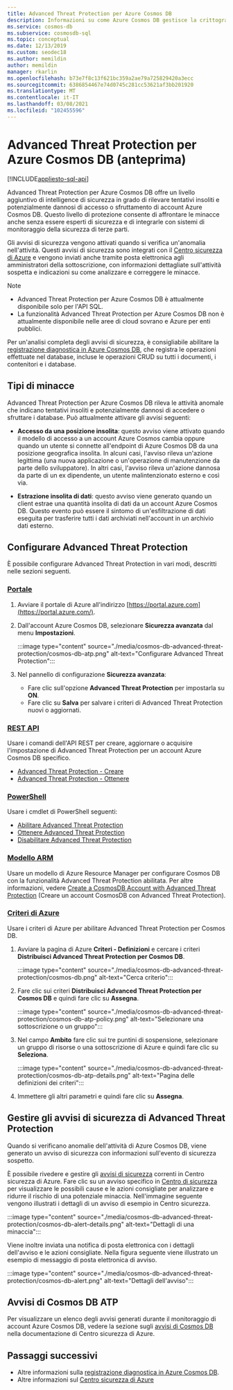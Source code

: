 ```yaml
---
title: Advanced Threat Protection per Azure Cosmos DB
description: Informazioni su come Azure Cosmos DB gestisce la crittografia dei dati inattivi e come viene implementata questa funzionalità.
ms.service: cosmos-db
ms.subservice: cosmosdb-sql
ms.topic: conceptual
ms.date: 12/13/2019
ms.custom: seodec18
ms.author: memildin
author: memildin
manager: rkarlin
ms.openlocfilehash: b73e7f8c13f621bc359a2ae79a725829420a3ecc
ms.sourcegitcommit: 6386854467e74d0745c281cc53621af3bb201920
ms.translationtype: MT
ms.contentlocale: it-IT
ms.lasthandoff: 03/08/2021
ms.locfileid: "102455596"
---
```

# <a name="advanced-threat-protection-for-azure-cosmos-db-preview"></a>Advanced Threat Protection per Azure Cosmos DB (anteprima)
[!INCLUDE[appliesto-sql-api](includes/appliesto-sql-api.md)]

Advanced Threat Protection per Azure Cosmos DB offre un livello aggiuntivo di intelligence di sicurezza in grado di rilevare tentativi insoliti e potenzialmente dannosi di accesso o sfruttamento di account Azure Cosmos DB. Questo livello di protezione consente di affrontare le minacce anche senza essere esperti di sicurezza e di integrarle con sistemi di monitoraggio della sicurezza di terze parti.

Gli avvisi di sicurezza vengono attivati quando si verifica un'anomalia nell'attività. Questi avvisi di sicurezza sono integrati con il [Centro sicurezza di Azure](https://azure.microsoft.com/services/security-center/) e vengono inviati anche tramite posta elettronica agli amministratori della sottoscrizione, con informazioni dettagliate sull'attività sospetta e indicazioni su come analizzare e correggere le minacce.

> [!NOTE]
>
> * Advanced Threat Protection per Azure Cosmos DB è attualmente disponibile solo per l'API SQL.
> * La funzionalità Advanced Threat Protection per Azure Cosmos DB non è attualmente disponibile nelle aree di cloud sovrano e Azure per enti pubblici.

Per un'analisi completa degli avvisi di sicurezza, è consigliabile abilitare la [registrazione diagnostica in Azure Cosmos DB](./monitor-cosmos-db.md), che registra le operazioni effettuate nel database, incluse le operazioni CRUD su tutti i documenti, i contenitori e i database.

## <a name="threat-types"></a>Tipi di minacce

Advanced Threat Protection per Azure Cosmos DB rileva le attività anomale che indicano tentativi insoliti e potenzialmente dannosi di accedere o sfruttare i database. Può attualmente attivare gli avvisi seguenti:

- **Accesso da una posizione insolita**: questo avviso viene attivato quando il modello di accesso a un account Azure Cosmos cambia oppure quando un utente si connette all'endpoint di Azure Cosmos DB da una posizione geografica insolita. In alcuni casi, l'avviso rileva un'azione legittima (una nuova applicazione o un'operazione di manutenzione da parte dello sviluppatore). In altri casi, l'avviso rileva un'azione dannosa da parte di un ex dipendente, un utente malintenzionato esterno e così via.

- **Estrazione insolita di dati**: questo avviso viene generato quando un client estrae una quantità insolita di dati da un account Azure Cosmos DB. Questo evento può essere il sintomo di un'esfiltrazione di dati eseguita per trasferire tutti i dati archiviati nell'account in un archivio dati esterno.



## <a name="configure-advanced-threat-protection"></a>Configurare Advanced Threat Protection

È possibile configurare Advanced Threat Protection in vari modi, descritti nelle sezioni seguenti.

### <a name="portal"></a>[Portale](#tab/azure-portal)

1. Avviare il portale di Azure all'indirizzo [https://portal.azure.com](https://portal.azure.com/).

2. Dall'account Azure Cosmos DB, selezionare **Sicurezza avanzata** dal menu **Impostazioni**.

    :::image type="content" source="./media/cosmos-db-advanced-threat-protection/cosmos-db-atp.png" alt-text="Configurare Advanced Threat Protection":::

3. Nel pannello di configurazione **Sicurezza avanzata**:

    * Fare clic sull'opzione **Advanced Threat Protection** per impostarla su **ON**.
    * Fare clic su **Salva** per salvare i criteri di Advanced Threat Protection nuovi o aggiornati.   

### <a name="rest-api"></a>[REST API](#tab/rest-api)

Usare i comandi dell'API REST per creare, aggiornare o acquisire l'impostazione di Advanced Threat Protection per un account Azure Cosmos DB specifico.

* [Advanced Threat Protection - Creare](/rest/api/securitycenter/advancedthreatprotection/create)
* [Advanced Threat Protection - Ottenere](/rest/api/securitycenter/advancedthreatprotection/get)

### <a name="powershell"></a>[PowerShell](#tab/azure-powershell)

Usare i cmdlet di PowerShell seguenti:

* [Abilitare Advanced Threat Protection](/powershell/module/az.security/enable-azsecurityadvancedthreatprotection)
* [Ottenere Advanced Threat Protection](/powershell/module/az.security/get-azsecurityadvancedthreatprotection)
* [Disabilitare Advanced Threat Protection](/powershell/module/az.security/disable-azsecurityadvancedthreatprotection)

### <a name="arm-template"></a>[Modello ARM](#tab/arm-template)

Usare un modello di Azure Resource Manager per configurare Cosmos DB con la funzionalità Advanced Threat Protection abilitata.
Per altre informazioni, vedere [Create a CosmosDB Account with Advanced Threat Protection](https://azure.microsoft.com/resources/templates/201-cosmosdb-advanced-threat-protection-create-account/) (Creare un account CosmosDB con Advanced Threat Protection).

### <a name="azure-policy"></a>[Criteri di Azure](#tab/azure-policy)

Usare i criteri di Azure per abilitare Advanced Threat Protection per Cosmos DB.

1. Avviare la pagina di Azure **Criteri - Definizioni** e cercare i criteri **Distribuisci Advanced Threat Protection per Cosmos DB**.

    :::image type="content" source="./media/cosmos-db-advanced-threat-protection/cosmos-db.png" alt-text="Cerca criterio"::: 

1. Fare clic sui criteri **Distribuisci Advanced Threat Protection per Cosmos DB** e quindi fare clic su **Assegna**.

    :::image type="content" source="./media/cosmos-db-advanced-threat-protection/cosmos-db-atp-policy.png" alt-text="Selezionare una sottoscrizione o un gruppo":::


1. Nel campo **Ambito** fare clic sui tre puntini di sospensione, selezionare un gruppo di risorse o una sottoscrizione di Azure e quindi fare clic su **Seleziona**.

    :::image type="content" source="./media/cosmos-db-advanced-threat-protection/cosmos-db-atp-details.png" alt-text="Pagina delle definizioni dei criteri":::


1. Immettere gli altri parametri e quindi fare clic su **Assegna**.




## <a name="manage-atp-security-alerts"></a>Gestire gli avvisi di sicurezza di Advanced Threat Protection

Quando si verificano anomalie dell'attività di Azure Cosmos DB, viene generato un avviso di sicurezza con informazioni sull'evento di sicurezza sospetto. 

 È possibile rivedere e gestire gli [avvisi di sicurezza](../security-center/security-center-alerts-overview.md) correnti in Centro sicurezza di Azure.  Fare clic su un avviso specifico in [Centro di sicurezza](https://ms.portal.azure.com/#blade/Microsoft_Azure_Security/SecurityMenuBlade/0) per visualizzare le possibili cause e le azioni consigliate per analizzare e ridurre il rischio di una potenziale minaccia. Nell'immagine seguente vengono illustrati i dettagli di un avviso di esempio in Centro sicurezza.

 :::image type="content" source="./media/cosmos-db-advanced-threat-protection/cosmos-db-alert-details.png" alt-text="Dettagli di una minaccia":::

Viene inoltre inviata una notifica di posta elettronica con i dettagli dell'avviso e le azioni consigliate. Nella figura seguente viene illustrato un esempio di messaggio di posta elettronica di avviso.

 :::image type="content" source="./media/cosmos-db-advanced-threat-protection/cosmos-db-alert.png" alt-text="Dettagli dell'avviso":::

## <a name="cosmos-db-atp-alerts"></a>Avvisi di Cosmos DB ATP

 Per visualizzare un elenco degli avvisi generati durante il monitoraggio di account Azure Cosmos DB, vedere la sezione sugli [avvisi di Cosmos DB](../security-center/alerts-reference.md#alerts-azurecosmos) nella documentazione di Centro sicurezza di Azure.

## <a name="next-steps"></a>Passaggi successivi

* Altre informazioni sulla [registrazione diagnostica in Azure Cosmos DB](cosmosdb-monitor-resource-logs.md).
* Altre informazioni sul [Centro sicurezza di Azure](../security-center/security-center-introduction.md)